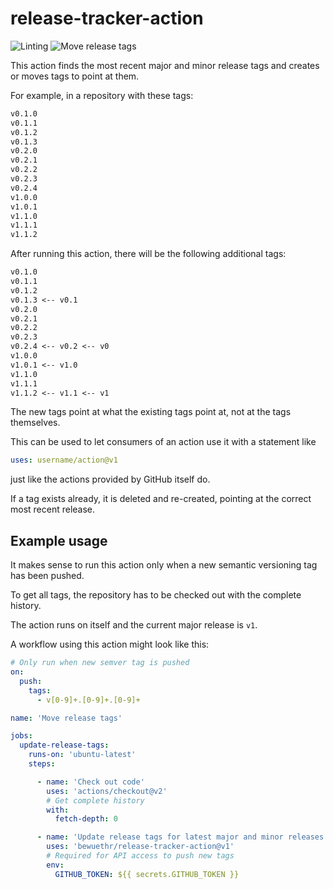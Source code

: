 # release-tracker-action

![Linting](https://github.com/bewuethr/release-tracker-action/workflows/Linting/badge.svg)
![Move release tags](https://github.com/bewuethr/release-tracker-action/workflows/Move%20release%20tags/badge.svg)

This action finds the most recent major and minor release tags and creates
or moves tags to point at them.

For example, in a repository with these tags:

```txt
v0.1.0
v0.1.1
v0.1.2
v0.1.3
v0.2.0
v0.2.1
v0.2.2
v0.2.3
v0.2.4
v1.0.0
v1.0.1
v1.1.0
v1.1.1
v1.1.2
```

After running this action, there will be the following additional tags:

```txt
v0.1.0
v0.1.1
v0.1.2
v0.1.3 <-- v0.1
v0.2.0
v0.2.1
v0.2.2
v0.2.3
v0.2.4 <-- v0.2 <-- v0
v1.0.0
v1.0.1 <-- v1.0
v1.1.0
v1.1.1
v1.1.2 <-- v1.1 <-- v1
```

The new tags point at what the existing tags point at, not at the tags
themselves.

This can be used to let consumers of an action use it with a statement like

```yml
uses: username/action@v1
```

just like the actions provided by GitHub itself do.

If a tag exists already, it is deleted and re-created, pointing at the
correct most recent release.

## Example usage

It makes sense to run this action only when a new semantic versioning tag
has been pushed.

To get all tags, the repository has to be checked out with the complete
history.

The action runs on itself and the current major release is `v1`.

A workflow using this action might look like this:

```yml
# Only run when new semver tag is pushed
on:
  push:
    tags:
      - v[0-9]+.[0-9]+.[0-9]+

name: 'Move release tags'

jobs:
  update-release-tags:
    runs-on: 'ubuntu-latest'
    steps:

      - name: 'Check out code'
        uses: 'actions/checkout@v2'
        # Get complete history
        with:
          fetch-depth: 0

      - name: 'Update release tags for latest major and minor releases'
        uses: 'bewuethr/release-tracker-action@v1'
        # Required for API access to push new tags
        env:
          GITHUB_TOKEN: ${{ secrets.GITHUB_TOKEN }}
```
